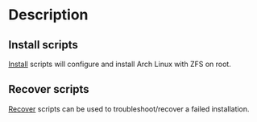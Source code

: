 # Description

## Install scripts
[Install](/scripts/zfs/install/) scripts will configure and install Arch Linux with ZFS on root.

## Recover scripts
[Recover](/scripts/zfs/recover/) scripts can be used to troubleshoot/recover a failed installation.